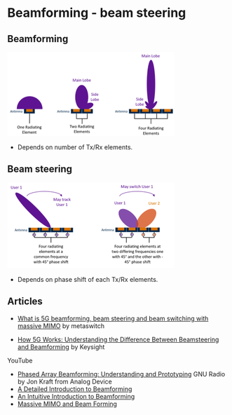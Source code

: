 # Beamforming - beam steering

## Beamforming

![Beamforming](images/beamforming.webp)

* Depends on number of Tx/Rx elements.

## Beam steering

![Beam steering](images/beamsteering.webp)

* Depends on phase shift of each Tx/Rx elements.

## Articles

* [What is 5G beamforming, beam steering and beam switching with massive MIMO](https://www.metaswitch.com/knowledge-center/reference/what-is-beamforming-beam-steering-and-beam-switching-with-massive-mimo) by metaswitch

* [How 5G Works: Understanding the Difference Between Beamsteering and Beamforming](https://blogs.keysight.com/blogs/inds.entry.html/2020/08/31/how_5g_works_thedi-E9uz.html) by Keysight

YouTube

* [Phased Array Beamforming: Understanding and Prototyping](https://www.youtube.com/watch?v=0hnWfTvETcU) GNU Radio by Jon Kraft from Analog Device
* [A Detailed Introduction to Beamforming](https://youtu.be/HKpQP8H4JRc)
* [An Intuitive Introduction to Beamforming](https://youtu.be/lH5nqLfNVCA)
* [Massive MIMO and Beam Forming](https://youtu.be/Pa1Y_6FwmAg)
